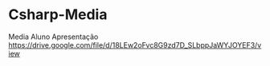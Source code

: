 # Csharp-Media
Media Aluno
Apresentação
https://drive.google.com/file/d/18LEw2oFvc8G9zd7D_SLbppJaWYJOYEF3/view
